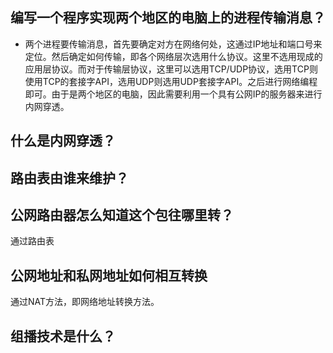 ## 编写一个程序实现两个地区的电脑上的进程传输消息？  

* 两个进程要传输消息，首先要确定对方在网络何处，这通过IP地址和端口号来定位。然后确定如何传输，即各个网络层次选用什么协议。这里不选用现成的应用层协议。而对于传输层协议，这里可以选用TCP/UDP协议，选用TCP则使用TCP的套接字API，选用UDP则选用UDP套接字API。之后进行网络编程即可。由于是两个地区的电脑，因此需要利用一个具有公网IP的服务器来进行内网穿透。

## 什么是内网穿透？


## 路由表由谁来维护？



## 公网路由器怎么知道这个包往哪里转？
通过路由表

## 公网地址和私网地址如何相互转换
通过NAT方法，即网络地址转换方法。

## 组播技术是什么？
